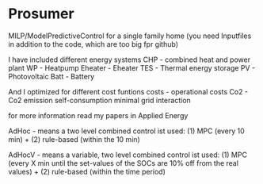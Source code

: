 # Prosumer
MILP/ModelPredictiveControl for a single family home
(you need Inputfiles in addition to the code, which are too big fpr github)


I have included different energy systems
CHP - combined heat and power plant
WP - Heatpump
Eheater - Eheater
TES - Thermal energy storage
PV - Photovoltaic
Batt - Battery

And I optimized for different cost funtions
costs - operational costs
Co2 - Co2 emission
self-consumption
minimal grid interaction

for more information read my papers in Applied Energy

AdHoc - means a two level combined control ist used: (1) MPC (every 10 min) + (2) rule-based (within the 10 min)

AdHocV - means a variable, two level combined control ist used: (1) MPC (every X min until the set-values of the SOCs are 10% off from the real values) + (2) rule-based (within the time period)

